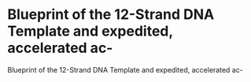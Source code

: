 # Blueprint of the 12-Strand DNA Template and expedited, accelerated ac-

Blueprint of the 12-Strand DNA Template and expedited, accelerated ac-